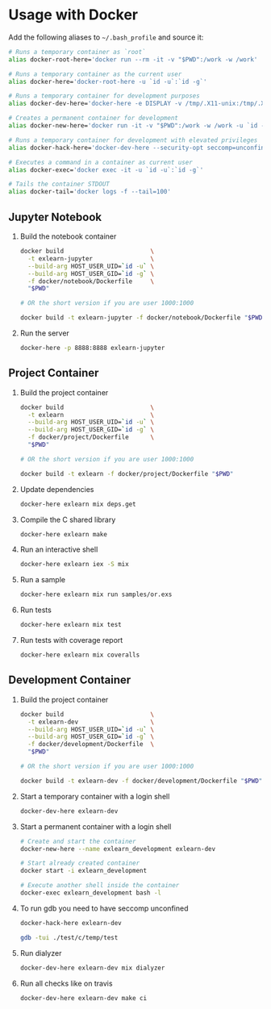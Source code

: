 # Usage with Docker

Add the following aliases to `~/.bash_profile` and source it:

```bash
# Runs a temporary container as `root`
alias docker-root-here='docker run --rm -it -v "$PWD":/work -w /work'

# Runs a temporary container as the current user
alias docker-here='docker-root-here -u `id -u`:`id -g`'

# Runs a temporary container for development purposes
alias docker-dev-here='docker-here -e DISPLAY -v /tmp/.X11-unix:/tmp/.X11-unix -v "$HOME"/.bash_profile:/home/notroot/.bash_profile -v "$HOME"/.globalrc:/home/notroot/.globalrc -v "$HOME"/.spacemacs:/home/notroot/.spacemacs -v "$HOME"/Sources:/home/notroot/Sources:ro -v "$HOME"/.emacs.d.debian:/home/notroot/.emacs.d'

# Creates a permanent container for development
alias docker-new-here='docker run -it -v "$PWD":/work -w /work -u `id -u`:`id -g` -e DISPLAY -v /tmp/.X11-unix:/tmp/.X11-unix -v "$HOME"/.bash_profile:/home/notroot/.bash_profile -v "$HOME"/.globalrc:/home/notroot/.globalrc -v "$HOME"/.spacemacs:/home/notroot/.spacemacs -v "$HOME"/Sources:/home/notroot/Sources:ro -v "$HOME"/.emacs.d.debian:/home/notroot/.emacs.d'

# Runs a temporary container for development with elevated privileges
alias docker-hack-here='docker-dev-here --security-opt seccomp=unconfined'

# Executes a command in a container as current user
alias docker-exec='docker exec -it -u `id -u`:`id -g`'

# Tails the container STDOUT
alias docker-tail='docker logs -f --tail=100'
```

## Jupyter Notebook

1. Build the notebook container
    ```bash
    docker build                        \
      -t exlearn-jupyter                \
      --build-arg HOST_USER_UID=`id -u` \
      --build-arg HOST_USER_GID=`id -g` \
      -f docker/notebook/Dockerfile     \
      "$PWD"

    # OR the short version if you are user 1000:1000

    docker build -t exlearn-jupyter -f docker/notebook/Dockerfile "$PWD"
    ```

2. Run the server
    ```bash
    docker-here -p 8888:8888 exlearn-jupyter
    ```

## Project Container

1. Build the project container
    ```bash
    docker build                        \
      -t exlearn                        \
      --build-arg HOST_USER_UID=`id -u` \
      --build-arg HOST_USER_GID=`id -g` \
      -f docker/project/Dockerfile      \
      "$PWD"

    # OR the short version if you are user 1000:1000

    docker build -t exlearn -f docker/project/Dockerfile "$PWD"
    ```

2. Update dependencies
    ```bash
    docker-here exlearn mix deps.get
    ```

3. Compile the C shared library
    ```bash
    docker-here exlearn make
    ```

4. Run an interactive shell
    ```bash
    docker-here exlearn iex -S mix
    ```

5. Run a sample
    ```bash
    docker-here exlearn mix run samples/or.exs
    ```

6. Run tests
    ```bash
    docker-here exlearn mix test
    ```

7. Run tests with coverage report
    ```bash
    docker-here exlearn mix coveralls
    ```

## Development Container

1. Build the project container
    ```bash
    docker build                        \
      -t exlearn-dev                    \
      --build-arg HOST_USER_UID=`id -u` \
      --build-arg HOST_USER_GID=`id -g` \
      -f docker/development/Dockerfile  \
      "$PWD"

    # OR the short version if you are user 1000:1000

    docker build -t exlearn-dev -f docker/development/Dockerfile "$PWD"
    ```

2. Start a temporary container with a login shell
    ```bash
    docker-dev-here exlearn-dev
    ```

3. Start a permanent container with a login shell
    ```bash
    # Create and start the container
    docker-new-here --name exlearn_development exlearn-dev

    # Start already created container
    docker start -i exlearn_development

    # Execute another shell inside the container
    docker-exec exlearn_development bash -l
    ```

4. To run gdb you need to have seccomp unconfined
    ```bash
    docker-hack-here exlearn-dev

    gdb -tui ./test/c/temp/test
    ```

5. Run dialyzer
    ```bash
    docker-dev-here exlearn-dev mix dialyzer
    ```

6. Run all checks like on travis
    ```bash
    docker-dev-here exlearn-dev make ci
    ```
